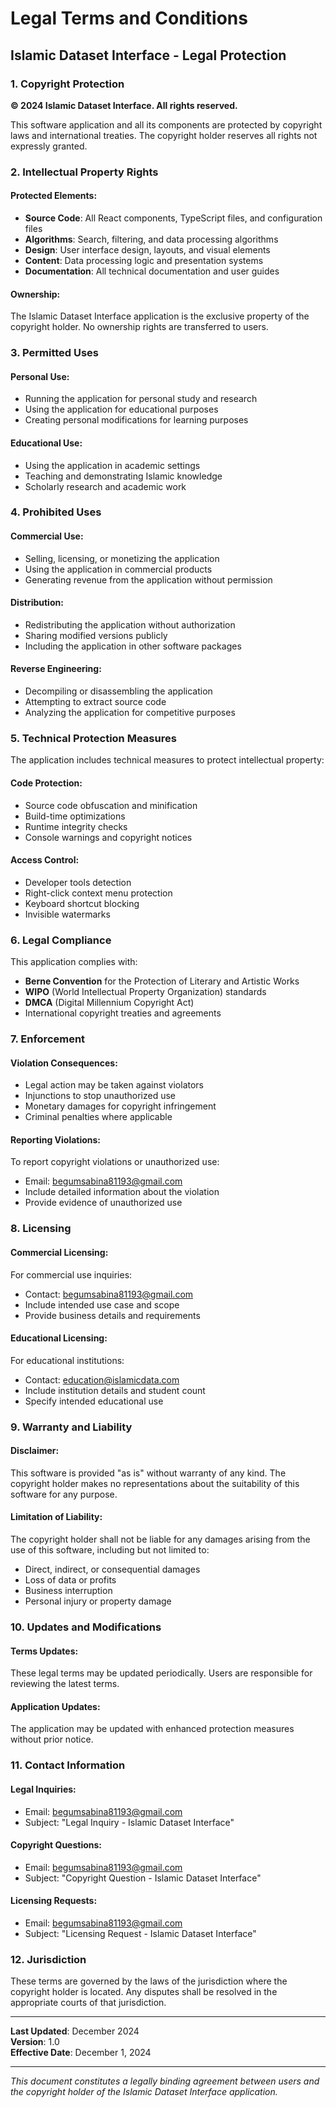 # Legal Terms and Conditions

## Islamic Dataset Interface - Legal Protection

### 1. Copyright Protection

**© 2024 Islamic Dataset Interface. All rights reserved.**

This software application and all its components are protected by copyright laws and international treaties. The copyright holder reserves all rights not expressly granted.

### 2. Intellectual Property Rights

#### Protected Elements:

- **Source Code**: All React components, TypeScript files, and configuration files
- **Algorithms**: Search, filtering, and data processing algorithms
- **Design**: User interface design, layouts, and visual elements
- **Content**: Data processing logic and presentation systems
- **Documentation**: All technical documentation and user guides

#### Ownership:

The Islamic Dataset Interface application is the exclusive property of the copyright holder. No ownership rights are transferred to users.

### 3. Permitted Uses

#### Personal Use:

- Running the application for personal study and research
- Using the application for educational purposes
- Creating personal modifications for learning purposes

#### Educational Use:

- Using the application in academic settings
- Teaching and demonstrating Islamic knowledge
- Scholarly research and academic work

### 4. Prohibited Uses

#### Commercial Use:

- Selling, licensing, or monetizing the application
- Using the application in commercial products
- Generating revenue from the application without permission

#### Distribution:

- Redistributing the application without authorization
- Sharing modified versions publicly
- Including the application in other software packages

#### Reverse Engineering:

- Decompiling or disassembling the application
- Attempting to extract source code
- Analyzing the application for competitive purposes

### 5. Technical Protection Measures

The application includes technical measures to protect intellectual property:

#### Code Protection:

- Source code obfuscation and minification
- Build-time optimizations
- Runtime integrity checks
- Console warnings and copyright notices

#### Access Control:

- Developer tools detection
- Right-click context menu protection
- Keyboard shortcut blocking
- Invisible watermarks

### 6. Legal Compliance

This application complies with:

- **Berne Convention** for the Protection of Literary and Artistic Works
- **WIPO** (World Intellectual Property Organization) standards
- **DMCA** (Digital Millennium Copyright Act)
- International copyright treaties and agreements

### 7. Enforcement

#### Violation Consequences:

- Legal action may be taken against violators
- Injunctions to stop unauthorized use
- Monetary damages for copyright infringement
- Criminal penalties where applicable

#### Reporting Violations:

To report copyright violations or unauthorized use:

- Email: begumsabina81193@gmail.com
- Include detailed information about the violation
- Provide evidence of unauthorized use

### 8. Licensing

#### Commercial Licensing:

For commercial use inquiries:

- Contact: begumsabina81193@gmail.com
- Include intended use case and scope
- Provide business details and requirements

#### Educational Licensing:

For educational institutions:

- Contact: education@islamicdata.com
- Include institution details and student count
- Specify intended educational use

### 9. Warranty and Liability

#### Disclaimer:

This software is provided "as is" without warranty of any kind. The copyright holder makes no representations about the suitability of this software for any purpose.

#### Limitation of Liability:

The copyright holder shall not be liable for any damages arising from the use of this software, including but not limited to:

- Direct, indirect, or consequential damages
- Loss of data or profits
- Business interruption
- Personal injury or property damage

### 10. Updates and Modifications

#### Terms Updates:

These legal terms may be updated periodically. Users are responsible for reviewing the latest terms.

#### Application Updates:

The application may be updated with enhanced protection measures without prior notice.

### 11. Contact Information

#### Legal Inquiries:

- Email: begumsabina81193@gmail.com
- Subject: "Legal Inquiry - Islamic Dataset Interface"

#### Copyright Questions:

- Email: begumsabina81193@gmail.com
- Subject: "Copyright Question - Islamic Dataset Interface"

#### Licensing Requests:

- Email: begumsabina81193@gmail.com
- Subject: "Licensing Request - Islamic Dataset Interface"

### 12. Jurisdiction

These terms are governed by the laws of the jurisdiction where the copyright holder is located. Any disputes shall be resolved in the appropriate courts of that jurisdiction.

---

**Last Updated**: December 2024  
**Version**: 1.0  
**Effective Date**: December 1, 2024

---

_This document constitutes a legally binding agreement between users and the copyright holder of the Islamic Dataset Interface application._

